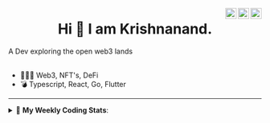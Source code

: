 <a href="https://twitter.com/incrypto32" target="_blank" rel="nofollow"><img align="right" alt="Pratik's Twitter" width="22px" src="https://cdn.jsdelivr.net/npm/simple-icons@v3/icons/twitter.svg" /></a><a href="https://www.linkedin.com/in/incrypto32" target="_blank" rel="nofollow"><img align="right" alt="Pratik's Linkdein" width="22px" src="https://cdn.jsdelivr.net/npm/simple-icons@v3/icons/linkedin.svg" /></a><a href="https://www.instagram.com/incrypto32" target="_blank" rel="nofollow"><img align="right" alt="Insta" width="22px" src="https://cdn.jsdelivr.net/npm/simple-icons@v3/icons/instagram.svg" /></a>

<center><h1> Hi 👋 I am Krishnanand. </h1></center>
A Dev exploring the open web3 lands

 <br /> 
 <br /> 

 
- 👨🏽‍💻  Web3, NFT's, DeFi
- 💣  Typescript, React, Go, Flutter
<!-- - 🌐 Visit my [porfolio website](https://incrypt32.github.io/) for complete background and contact. -->


---


<details> 
 <summary>🤖 <b>My Weekly Coding Stats</b>: </summary>
<br>

<!--START_SECTION:waka-->

```text
TypeScript   3 hrs 15 mins   ██████████████░░░░░░░░░░░   56.65 %
Rust         1 hr 47 mins    ███████▓░░░░░░░░░░░░░░░░░   31.07 %
JSON         16 mins         █▒░░░░░░░░░░░░░░░░░░░░░░░   04.93 %
YAML         13 mins         █░░░░░░░░░░░░░░░░░░░░░░░░   04.02 %
JavaScript   5 mins          ▒░░░░░░░░░░░░░░░░░░░░░░░░   01.55 %
MDX          3 mins          ▒░░░░░░░░░░░░░░░░░░░░░░░░   00.88 %
```

<!--END_SECTION:waka-->

</details>


